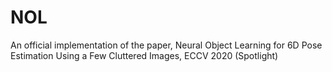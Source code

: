 # NOL
An official implementation of the paper, Neural Object Learning for 6D Pose Estimation Using a Few Cluttered Images, ECCV 2020 (Spotlight)

